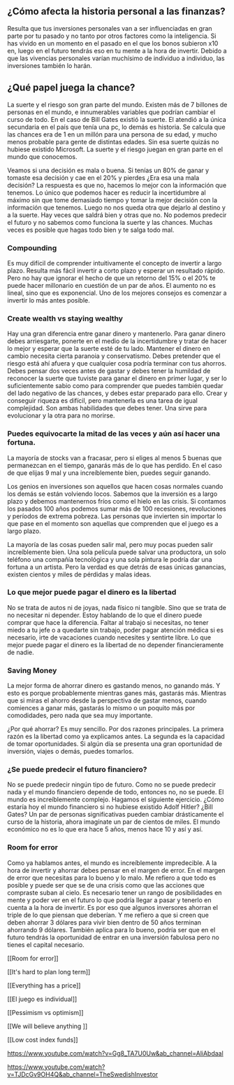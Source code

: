 ## ¿Cómo afecta la historia personal a las finanzas?
Resulta que tus inversiones personales van a ser influenciadas en gran parte por tu pasado y no tanto por otros factores como la inteligencia. Si has vivido en un momento en el pasado en el que los bonos subieron x10 en, luego en el futuro tendrás eso en tu mente a la hora de invertir. Debido a que las vivencias personales varían muchísimo de individuo a individuo, las inversiones también lo harán.


## ¿Qué papel juega la chance?
La suerte y el riesgo son gran parte del mundo. Existen más de 7 billones de personas en el mundo, e innumerables variables que podrían cambiar el curso de todo. En el caso de Bill Gates existió la suerte. El atendió a la única secundaria en el país que tenía una pc, lo demás es historia. Se calcula que las chances era de 1 en un millón para una persona de su edad, y mucho menos probable para gente de distintas edades. Sin esa suerte quizás no hubiese existido Microsoft. 
La suerte y el riesgo juegan en gran parte en el mundo que conocemos.

Veamos si una decisión es mala o buena. Si tenías un 80% de ganar y tomaste esa decisión y cae en el 20% y pierdes ¿Era esa una mala decisión? La respuesta es que no, hacemos lo mejor con la información que tenemos. Lo único que podemos hacer es reducir la incertidumbre al máximo sin que tome demasiado tiempo y tomar la mejor decisión con la información que tenemos. Luego no nos queda otra que dejarlo al destino y a la suerte. Hay veces que saldrá bien y otras que no. No podemos predecir el futuro y no sabemos como funciona la suerte y las chances. Muchas veces es posible que hagas todo bien y te salga todo mal.



### Compounding
Es muy difícil de comprender intuitivamente el concepto de invertir a largo plazo. Resulta más fácil invertir a corto plazo y esperar un resultado rápido. Pero no hay que ignorar el hecho de que un retorno del 15% o el 20% te puede hacer millonario en cuestión de un par de años. El aumento no es lineal, sino que es exponencial. Uno de los mejores consejos es comenzar a invertir lo más antes posible.


### Create wealth vs staying wealthy
Hay una gran diferencia entre ganar dinero y mantenerlo.  Para ganar dinero debes arriesgarte, ponerte en el medio de la incertidumbre y tratar de hacer lo mejor y esperar que la suerte esté de tu lado. Mantener el dinero en cambio necesita cierta paranoia y conservatismo. Debes pretender que el riesgo está ahí afuera y que cualquier cosa podría terminar con tus ahorros. Debes pensar dos veces antes de gastar y debes tener la humildad de reconocer la suerte que tuviste para ganar el dinero en primer lugar, y ser lo suficientemente sabio como para comprender que puedes también quedar del lado negativo de las chances, y debes estar preparado para ello. Crear y conseguir riqueza es difícil, pero mantenerla es una tarea de igual complejidad. Son ambas habilidades que debes tener. Una sirve para evolucionar y la otra para no morirse.



### Puedes equivocarte la mitad de las veces y aún así hacer una fortuna.
La mayoría de stocks van a fracasar, pero si eliges al menos 5 buenas que permanezcan en el tiempo, ganarás más de lo que has perdido. En el caso de que elijas 9 mal y una increíblemente bien, puedes seguir ganando. 

Los genios en inversiones son aquellos que hacen cosas normales cuando los demás se están volviendo locos. Sabemos que la inversión es a largo plazo y debemos mantenernos fríos como el hielo en las crisis. Si contamos los pasados 100 años podemos sumar más de 100 recesiones, revoluciones y períodos de extrema pobreza. Las personas que invierten sin importar lo que pase en el momento son aquellas que comprenden que el juego es a largo plazo. 

La mayoría de las cosas pueden salir mal, pero muy pocas pueden salir increíblemente bien. Una sola película puede salvar una productora, un solo teléfono una compañía tecnológica y una sola pintura le podría dar una fortuna a un artista. Pero la verdad es que detrás de esas únicas ganancias, existen cientos y miles de pérdidas y malas ideas. 



### Lo que mejor puede pagar el dinero es la libertad
No se trata de autos ni de joyas, nada físico ni tangible. Sino que se trata de no necesitar ni depender. Estoy hablando de lo que el dinero puede comprar que hace la diferencia. Faltar al trabajo si necesitas, no tener miedo a tu jefe o a quedarte sin trabajo, poder pagar atención médica si es necesario, irte de vacaciones cuando necesites y sentirte libre. Lo que mejor puede pagar el dinero es la libertad de no depender financieramente de nadie.



### Saving Money
La mejor forma de ahorrar dinero es gastando menos, no ganando más. Y esto es porque probablemente mientras ganes más, gastarás más. Mientras que si miras el ahorro desde la perspectiva de gastar menos, cuando comiences a ganar más, gastarás lo mismo o un poquito más por comodidades, pero nada que sea muy importante. 

¿Por qué ahorrar?
Es muy sencillo. Por dos razones principales. La primera razón es la libertad como ya explicamos antes. La segunda es la capacidad de tomar oportunidades. Si algún día se presenta una gran oportunidad de inversión, viajes o demás, puedes tomarlos.




### ¿Se puede predecir el futuro financiero?
No se puede predecir ningún tipo de futuro. Como no se puede predecir nada y el mundo financiero depende de todo, entonces no, no se puede. El mundo es increíblemente complejo. Hagamos el siguiente ejercicio. ¿Cómo estaría hoy el mundo financiero si no hubiese existido Adolf Hitler? ¿Bill Gates? Un par de personas significativas pueden cambiar drásticamente el curso de la historia, ahora imagínate un par de cientos de miles. 
El mundo económico no es lo que era hace 5 años, menos hace 10 y así y así. 

### Room for error

Como ya hablamos antes, el mundo es increíblemente impredecible. A la hora de invertir y ahorrar debes pensar en el margen de error. En el margen de error que necesitas para lo bueno y lo malo. Me refiero a que todo es posible y puede ser que se de una crisis como que las acciones que compraste suban al cielo. Es necesario tener un rango de posibilidades en mente y poder ver en el futuro lo que podría llegar a pasar y tenerlo en cuenta a la hora de invertir. Es por eso que algunos inversores ahorran el triple de lo que piensan que deberían. Y me refiero a que si creen que deben ahorrar 3 dólares para vivir bien dentro de 50 años terminan ahorrando 9 dólares. También aplica para lo bueno, podría ser que en el futuro tendrás la oportunidad de entrar en una inversión fabulosa pero no tienes el capital necesario.

[[Room for error]]

[[It's hard to plan long term]]

[[Everything has a price]]

[[El juego es individual]]

[[Pessimism vs optimism]]

[[We will believe anything ]]

[[Low cost index funds]]




https://www.youtube.com/watch?v=Gg8_TA7U0Uw&ab_channel=AliAbdaal


https://www.youtube.com/watch?v=TJDcGv9OH4Q&ab_channel=TheSwedishInvestor